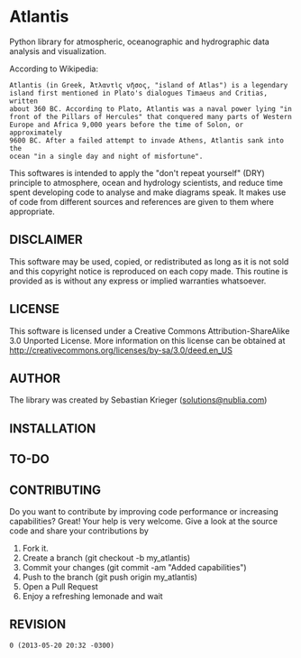 Atlantis
========

Python library for atmospheric, oceanographic and hydrographic data analysis 
and visualization.

According to Wikipedia:

    Atlantis (in Greek, Ἀτλαντὶς νῆσος, "island of Atlas") is a legendary 
    island first mentioned in Plato's dialogues Timaeus and Critias, written 
    about 360 BC. According to Plato, Atlantis was a naval power lying "in 
    front of the Pillars of Hercules" that conquered many parts of Western 
    Europe and Africa 9,000 years before the time of Solon, or approximately 
    9600 BC. After a failed attempt to invade Athens, Atlantis sank into the 
    ocean "in a single day and night of misfortune".

This softwares is intended to apply the "don't repeat yourself" (DRY) principle
to atmosphere, ocean and hydrology scientists, and reduce time spent developing
code to analyse and make diagrams speak. It makes use of code from different
sources and references are given to them where appropriate.


DISCLAIMER
----------

This software may be used, copied, or redistributed as long as it is not sold 
and this copyright notice is reproduced on each copy made. This routine is 
provided as is without any express or implied warranties whatsoever.


LICENSE
-------

This software is licensed under a Creative Commons Attribution-ShareAlike 3.0
Unported License. More information on this license can be obtained at
http://creativecommons.org/licenses/by-sa/3.0/deed.en_US


AUTHOR
------

The library was created by Sebastian Krieger (solutions@nublia.com)


INSTALLATION
------------


TO-DO
-----


CONTRIBUTING
------------

Do you want to contribute by improving code performance or increasing 
capabilities? Great! Your help is very welcome. Give a look at the source code
and share your contributions by

1. Fork it.
2. Create a branch (git checkout -b my_atlantis)
3. Commit your changes (git commit -am "Added capabilities")
4. Push to the branch (git push origin my_atlantis)
5. Open a Pull Request
6. Enjoy a refreshing lemonade and wait


REVISION
--------
    0 (2013-05-20 20:32 -0300)

